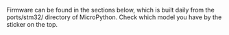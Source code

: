 Firmware can be found in the sections below, which is built daily from the ports/stm32/ directory of MicroPython. Check which model you have by the sticker on the top.
